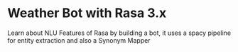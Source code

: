 # Weather Bot with Rasa 3.x

Learn about NLU Features of Rasa by building a bot, it uses a spacy pipeline for entity extraction and also a Synonym Mapper